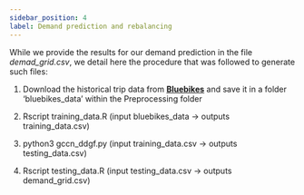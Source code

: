```yaml
---
sidebar_position: 4
label: Demand prediction and rebalancing
---
```


While we provide the results for our demand prediction in the file *demad_grid.csv*, we detail here the procedure that was followed to generate such files:

1. Download the historical trip data from **[Bluebikes](https://www.bluebikes.com/system-data)** and save it in a folder ‘bluebikes_data’ within the Preprocessing folder

2. Rscript training_data.R (input bluebikes_data → outputs training_data.csv)

3. python3 gccn_ddgf.py (input training_data.csv → outputs testing_data.csv)

4. Rscript testing_data.R (input testing_data.csv → outputs demand_grid.csv)
